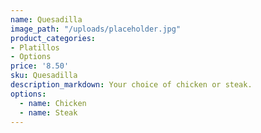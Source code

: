 ```yaml
---
name: Quesadilla
image_path: "/uploads/placeholder.jpg"
product_categories:
- Platillos
- Options
price: '8.50'
sku: Quesadilla
description_markdown: Your choice of chicken or steak.
options:
  - name: Chicken
  - name: Steak
---
```

